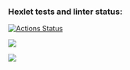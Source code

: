 ### Hexlet tests and linter status:
[![Actions Status](https://github.com/softwalls/frontend-project-lvl2/workflows/hexlet-check/badge.svg)](https://github.com/softwalls/frontend-project-lvl2/actions)

<a href="https://codeclimate.com/github/softwalls/frontend-project-lvl2/maintainability"><img src="https://api.codeclimate.com/v1/badges/57a5e56437cc8b7771db/maintainability" /></a>

<a href="https://codeclimate.com/github/softwalls/frontend-project-lvl2/test_coverage"><img src="https://api.codeclimate.com/v1/badges/57a5e56437cc8b7771db/test_coverage" /></a>
